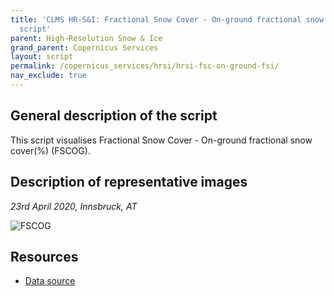 ```yaml
---
title: 'CLMS HR-S&I: Fractional Snow Cover - On-ground fractional snow cover (%) visualisation
  script'
parent: High-Resolution Snow & Ice
grand_parent: Copernicus Services
layout: script
permalink: /copernicus_services/hrsi/hrsi-fsc-on-ground-fsi/
nav_exclude: true
---
```



## General description of the script  
This script visualises Fractional Snow Cover - On-ground fractional snow cover(%) (FSCOG).

  
## Description of representative images
*23rd April 2020, Innsbruck, AT* 

![FSCOG](fig/figure.png)  

## Resources

- [Data source](https://land.copernicus.eu/pan-european/biophysical-parameters/high-resolution-snow-and-ice-monitoring/snow-products)

